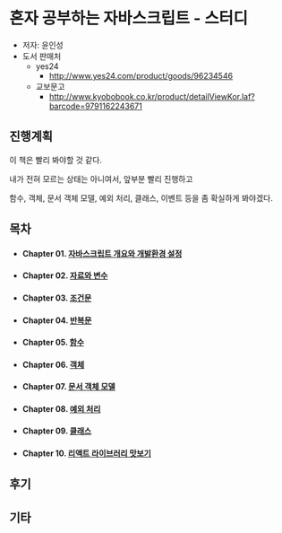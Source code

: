 # 혼자 공부하는 자바스크립트 - 스터디

* 저자: 윤인성
* 도서 판매처
  * yes24
    * http://www.yes24.com/product/goods/96234546
  * 교보문고
    * http://www.kyobobook.co.kr/product/detailViewKor.laf?barcode=9791162243671



## 진행계획

이 책은 빨리 봐야할 것 같다. 

내가 전혀 모르는 상태는 아니여서, 앞부분 빨리 진행하고

함수, 객체, 문서 객체 모델, 예외 처리, 클래스, 이벤트 등을 좀 확실하게 봐야겠다.




## 목차

* #### Chapter 01. [자바스크립트 개요와 개발환경 설정](Chap01)

* #### Chapter 02. [자료와 변수](Chap02)

* #### Chapter 03. [조건문](Chap03)

* #### Chapter 04. [반복문](Chap04)

* #### Chapter 05. [함수](Chap05)

* #### Chapter 06. [객체](Chap06)

* #### Chapter 07. [문서 객체 모델](Chap07)

* #### Chapter 08. [예외 처리](Chap08)

* #### Chapter 09. [클래스](Chap09)

* #### Chapter 10. [리액트 라이브러리 맛보기](Chap10)

  



## 후기





## 기타



